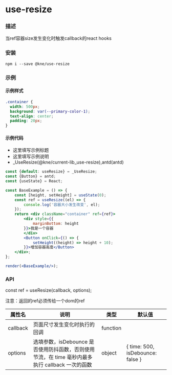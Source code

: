 
# use-resize


### 描述

当ref容器size发生变化时触发callback的react hooks


### 安装

```shell
npm i --save @kne/use-resize
```

### 示例


#### 示例样式

```scss
.container {
  width: 500px;
  background: var(--primary-color-1);
  text-align: center;
  padding: 20px;
}
```

#### 示例代码

- 这里填写示例标题
- 这里填写示例说明
- _UseResize(@kne/current-lib_use-resize),antd(antd)

```jsx
const {default: useResize} = _UseResize;
const {Button} = antd;
const {useState} = React;

const BaseExample = () => {
    const [height, setHeight] = useState(0);
    const ref = useResize((el) => {
        console.log('容器大小发生改变', el);
    });
    return <div className="container" ref={ref}>
        <div style={{
            marginBottom: height
        }}>我是一个容器
        </div>
        <Button onClick={() => {
            setHeight((height) => height + 10);
        }}>增加容器高度</Button>
    </div>;
};

render(<BaseExample/>);

```


### API

const ref = useResize(callback, options);

注意：返回的ref必须传给一个dom的ref

| 属性名      | 说明                                                            | 类型       | 默认值                              |
|----------|---------------------------------------------------------------|----------|----------------------------------|
| callback | 页面尺寸发生变化时执行的回调                                                | function |                                  |
| options  | 选填参数，isDebounce 是否使用防抖函数，否则使用节流，在 time 毫秒内最多执行 callback 一次的函数 | object   | { time: 500, isDebounce: false } |

